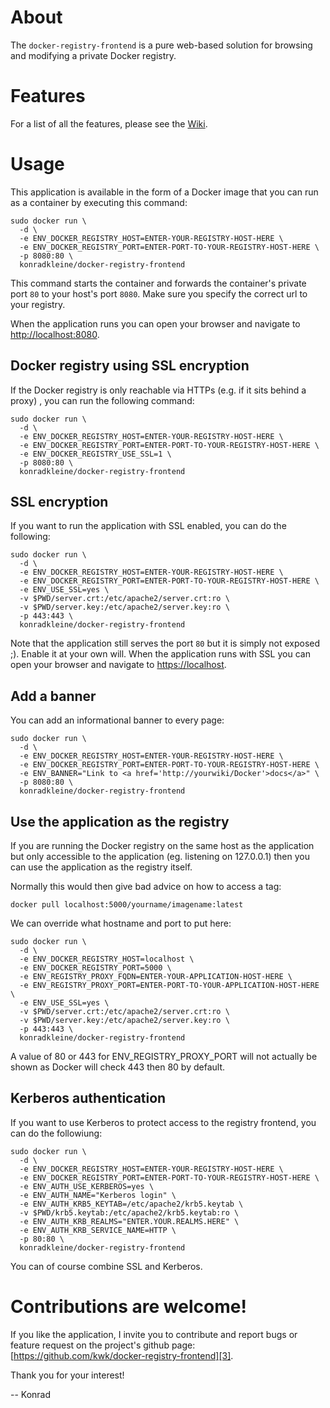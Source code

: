 # About

The `docker-registry-frontend` is a pure web-based solution for browsing and modifying a private Docker registry.

# Features

For a list of all the features, please see the [Wiki][features].

# Usage

This application is available in the form of a Docker image that you can run as a container by executing this command:

    sudo docker run \
      -d \
      -e ENV_DOCKER_REGISTRY_HOST=ENTER-YOUR-REGISTRY-HOST-HERE \
      -e ENV_DOCKER_REGISTRY_PORT=ENTER-PORT-TO-YOUR-REGISTRY-HOST-HERE \
      -p 8080:80 \
      konradkleine/docker-registry-frontend

This command starts the container and forwards the container's private port `80` to your host's port `8080`. Make sure you specify the correct url to your registry.

When the application runs you can open your browser and navigate to [http://localhost:8080][1].

## Docker registry using SSL encryption

If the Docker registry is only reachable via HTTPs (e.g. if it sits behind a proxy) , you can run the following command:

    sudo docker run \
      -d \
      -e ENV_DOCKER_REGISTRY_HOST=ENTER-YOUR-REGISTRY-HOST-HERE \
      -e ENV_DOCKER_REGISTRY_PORT=ENTER-PORT-TO-YOUR-REGISTRY-HOST-HERE \
      -e ENV_DOCKER_REGISTRY_USE_SSL=1 \
      -p 8080:80 \
      konradkleine/docker-registry-frontend

## SSL encryption

If you want to run the application with SSL enabled, you can do the following:

    sudo docker run \
      -d \
      -e ENV_DOCKER_REGISTRY_HOST=ENTER-YOUR-REGISTRY-HOST-HERE \
      -e ENV_DOCKER_REGISTRY_PORT=ENTER-PORT-TO-YOUR-REGISTRY-HOST-HERE \
      -e ENV_USE_SSL=yes \
      -v $PWD/server.crt:/etc/apache2/server.crt:ro \
      -v $PWD/server.key:/etc/apache2/server.key:ro \
      -p 443:443 \
      konradkleine/docker-registry-frontend

Note that the application still serves the port `80` but it is simply not exposed ;). Enable it at your own will. When the application runs with SSL you can open your browser and navigate to [https://localhost][2].

## Add a banner

You can add an informational banner to every page:

    sudo docker run \
      -d \
      -e ENV_DOCKER_REGISTRY_HOST=ENTER-YOUR-REGISTRY-HOST-HERE \
      -e ENV_DOCKER_REGISTRY_PORT=ENTER-PORT-TO-YOUR-REGISTRY-HOST-HERE \
      -e ENV_BANNER="Link to <a href='http://yourwiki/Docker'>docs</a>" \
      -p 8080:80 \
      konradkleine/docker-registry-frontend

## Use the application as the registry

If you are running the Docker registry on the same host as the application but only accessible to the application (eg. listening on 127.0.0.1) then you can use the application as the registry itself.

Normally this would then give bad advice on how to access a tag:

    docker pull localhost:5000/yourname/imagename:latest

We can override what hostname and port to put here:

    sudo docker run \
      -d \
      -e ENV_DOCKER_REGISTRY_HOST=localhost \
      -e ENV_DOCKER_REGISTRY_PORT=5000 \
      -e ENV_REGISTRY_PROXY_FQDN=ENTER-YOUR-APPLICATION-HOST-HERE \
      -e ENV_REGISTRY_PROXY_PORT=ENTER-PORT-TO-YOUR-APPLICATION-HOST-HERE \
      -e ENV_USE_SSL=yes \
      -v $PWD/server.crt:/etc/apache2/server.crt:ro \
      -v $PWD/server.key:/etc/apache2/server.key:ro \
      -p 443:443 \
      konradkleine/docker-registry-frontend

A value of 80 or 443 for ENV_REGISTRY_PROXY_PORT will not actually be shown as Docker will check 443 then 80 by default.

## Kerberos authentication

If you want to use Kerberos to protect access to the registry frontend, you can
do the followiung:

    sudo docker run \
      -d \
      -e ENV_DOCKER_REGISTRY_HOST=ENTER-YOUR-REGISTRY-HOST-HERE \
      -e ENV_DOCKER_REGISTRY_PORT=ENTER-PORT-TO-YOUR-REGISTRY-HOST-HERE \
      -e ENV_AUTH_USE_KERBEROS=yes \
      -e ENV_AUTH_NAME="Kerberos login" \
      -e ENV_AUTH_KRB5_KEYTAB=/etc/apache2/krb5.keytab \
      -v $PWD/krb5.keytab:/etc/apache2/krb5.keytab:ro \
      -e ENV_AUTH_KRB_REALMS="ENTER.YOUR.REALMS.HERE" \
      -e ENV_AUTH_KRB_SERVICE_NAME=HTTP \
      -p 80:80 \
      konradkleine/docker-registry-frontend

You can of course combine SSL and Kerberos.

# Contributions are welcome!

If you like the application, I invite you to contribute and report bugs or feature request on the project's github page: [https://github.com/kwk/docker-registry-frontend][3].

Thank you for your interest!

 -- Konrad


  [1]: http://localhost:8080
  [2]: https://localhost
  [3]: http://%20https://github.com/kwk/docker-registry-frontend
  [features]: https://github.com/kwk/docker-registry-frontend/wiki/Features
